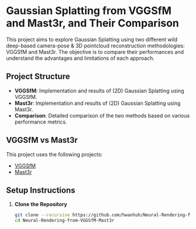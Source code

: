 # Gaussian Splatting from VGGSfM and Mast3r, and Their Comparison

This project aims to explore Gaussian Splatting using two different wild deep-based camera-pose & 3D pointcloud reconstruction methodologies: VGGSfM and Mast3r. The objective is to compare their performances and understand the advantages and limitations of each approach.

## Project Structure

- **VGGSfM**: Implementation and results of (2D) Gaussian Splatting using VGGSfM.
- **Mast3r**: Implementation and results of (2D) Gaussian Splatting using Mast3r.
- **Comparison**: Detailed comparison of the two methods based on various performance metrics.

## VGGSfM vs Mast3r 

This project uses the following projects:
- [VGGSfM](https://github.com/facebookresearch/vggsfm.git)
- [Mast3r](https://github.com/naver/mast3r.git)



## Setup Instructions

1. **Clone the Repository**

   ```bash
   git clone --recursive https://github.com/hwanhuh/Neural-Rendering-from-VGGSfM-Mast3r.git
   cd Neural-Rendering-from-VGGSfM-Mast3r
